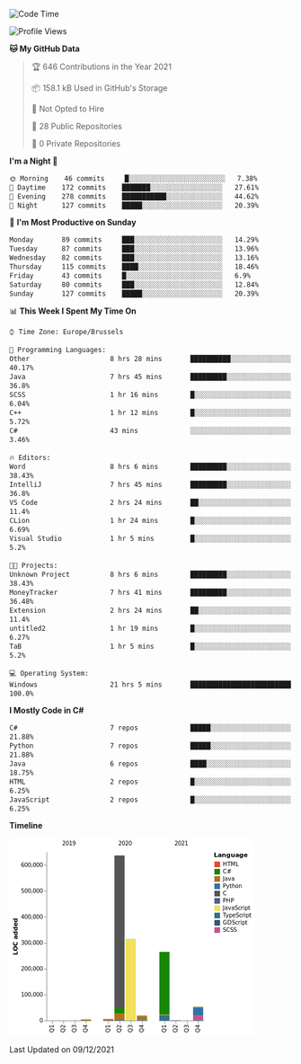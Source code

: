 <!--START_SECTION:waka-->
![Code Time](http://img.shields.io/badge/Code%20Time-43%20hrs%2048%20mins-blue)

![Profile Views](http://img.shields.io/badge/Profile%20Views-56-blue)

**🐱 My GitHub Data** 

> 🏆 646 Contributions in the Year 2021
 > 
> 📦 158.1 kB Used in GitHub's Storage 
 > 
> 🚫 Not Opted to Hire
 > 
> 📜 28 Public Repositories 
 > 
> 🔑 0 Private Repositories  
 > 
**I'm a Night 🦉** 

```text
🌞 Morning    46 commits     █░░░░░░░░░░░░░░░░░░░░░░░░   7.38% 
🌆 Daytime    172 commits    ███████░░░░░░░░░░░░░░░░░░   27.61% 
🌃 Evening    278 commits    ███████████░░░░░░░░░░░░░░   44.62% 
🌙 Night      127 commits    █████░░░░░░░░░░░░░░░░░░░░   20.39%

```
📅 **I'm Most Productive on Sunday** 

```text
Monday       89 commits     ███░░░░░░░░░░░░░░░░░░░░░░   14.29% 
Tuesday      87 commits     ███░░░░░░░░░░░░░░░░░░░░░░   13.96% 
Wednesday    82 commits     ███░░░░░░░░░░░░░░░░░░░░░░   13.16% 
Thursday     115 commits    ████░░░░░░░░░░░░░░░░░░░░░   18.46% 
Friday       43 commits     █░░░░░░░░░░░░░░░░░░░░░░░░   6.9% 
Saturday     80 commits     ███░░░░░░░░░░░░░░░░░░░░░░   12.84% 
Sunday       127 commits    █████░░░░░░░░░░░░░░░░░░░░   20.39%

```


📊 **This Week I Spent My Time On** 

```text
⌚︎ Time Zone: Europe/Brussels

💬 Programming Languages: 
Other                    8 hrs 28 mins       ██████████░░░░░░░░░░░░░░░   40.17% 
Java                     7 hrs 45 mins       █████████░░░░░░░░░░░░░░░░   36.8% 
SCSS                     1 hr 16 mins        █░░░░░░░░░░░░░░░░░░░░░░░░   6.04% 
C++                      1 hr 12 mins        █░░░░░░░░░░░░░░░░░░░░░░░░   5.72% 
C#                       43 mins             ░░░░░░░░░░░░░░░░░░░░░░░░░   3.46%

🔥 Editors: 
Word                     8 hrs 6 mins        █████████░░░░░░░░░░░░░░░░   38.43% 
IntelliJ                 7 hrs 45 mins       █████████░░░░░░░░░░░░░░░░   36.8% 
VS Code                  2 hrs 24 mins       ██░░░░░░░░░░░░░░░░░░░░░░░   11.4% 
CLion                    1 hr 24 mins        █░░░░░░░░░░░░░░░░░░░░░░░░   6.69% 
Visual Studio            1 hr 5 mins         █░░░░░░░░░░░░░░░░░░░░░░░░   5.2%

🐱‍💻 Projects: 
Unknown Project          8 hrs 6 mins        █████████░░░░░░░░░░░░░░░░   38.43% 
MoneyTracker             7 hrs 41 mins       █████████░░░░░░░░░░░░░░░░   36.48% 
Extension                2 hrs 24 mins       ██░░░░░░░░░░░░░░░░░░░░░░░   11.4% 
untitled2                1 hr 19 mins        █░░░░░░░░░░░░░░░░░░░░░░░░   6.27% 
TaB                      1 hr 5 mins         █░░░░░░░░░░░░░░░░░░░░░░░░   5.2%

💻 Operating System: 
Windows                  21 hrs 5 mins       █████████████████████████   100.0%

```

**I Mostly Code in C#** 

```text
C#                       7 repos             █████░░░░░░░░░░░░░░░░░░░░   21.88% 
Python                   7 repos             █████░░░░░░░░░░░░░░░░░░░░   21.88% 
Java                     6 repos             ████░░░░░░░░░░░░░░░░░░░░░   18.75% 
HTML                     2 repos             █░░░░░░░░░░░░░░░░░░░░░░░░   6.25% 
JavaScript               2 repos             █░░░░░░░░░░░░░░░░░░░░░░░░   6.25%

```


**Timeline**

![Chart not found](https://raw.githubusercontent.com/Arafa42/Arafa42/main/charts/bar_graph.png) 


 Last Updated on 09/12/2021
<!--END_SECTION:waka-->


<!-- 
[![Hits](https://hits.seeyoufarm.com/api/count/incr/badge.svg?url=https%3A%2F%2Fgithub.com%2FArafa42&count_bg=%23455AF3&title_bg=%23262D3B&icon=github.svg&icon_color=%23588EF7&title=visitors&edge_flat=false)](https://hits.seeyoufarm.com)
 -->
